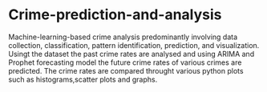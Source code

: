 # Crime-prediction-and-analysis
Machine-learning-based crime analysis predominantly involving data collection, classification, pattern identification, prediction, and visualization. Usingt the dataset the past crime rates are analysed and using ARIMA and Prophet forecasting model the future crime rates of various crimes are predicted. The crime rates are compared throught various python plots such as histograms,scatter plots and graphs.
